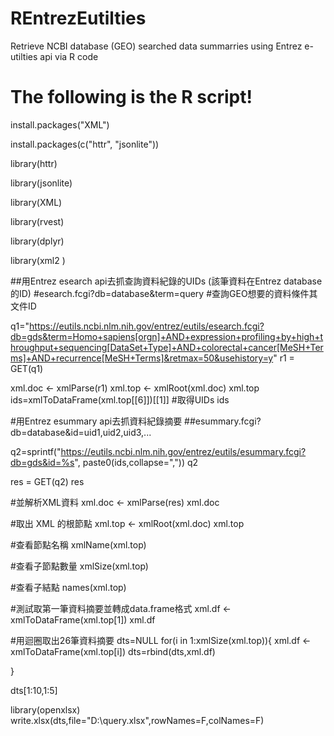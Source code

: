 # REntrezEutilties
Retrieve NCBI database (GEO) searched data summarries using Entrez e-utilties api via R code  


# The following is the  R script!

install.packages("XML")

install.packages(c("httr", "jsonlite"))

library(httr)

library(jsonlite)

library(XML)

library(rvest)

library(dplyr)

library(xml2 )

##用Entrez esearch api去抓查詢資料紀錄的UIDs (該筆資料在Entrez database的ID)
#esearch.fcgi?db=database&term=query
#查詢GEO想要的資料條件其文件ID

q1="https://eutils.ncbi.nlm.nih.gov/entrez/eutils/esearch.fcgi?db=gds&term=Homo+sapiens[orgn]+AND+expression+profiling+by+high+throughput+sequencing[DataSet+Type]+AND+colorectal+cancer[MeSH+Terms]+AND+recurrence[MeSH+Terms]&retmax=50&usehistory=y"
r1 = GET(q1)


xml.doc <- xmlParse(r1)
xml.top <- xmlRoot(xml.doc) 
xml.top
ids=xmlToDataFrame(xml.top[[6]])[[1]] #取得UIDs
ids

#用Entrez esummary api去抓資料紀錄摘要
##esummary.fcgi?db=database&id=uid1,uid2,uid3,...

q2=sprintf("https://eutils.ncbi.nlm.nih.gov/entrez/eutils/esummary.fcgi?db=gds&id=%s",
           paste0(ids,collapse=","))
q2

res = GET(q2)
res

#並解析XML資料
xml.doc <- xmlParse(res)
xml.doc

#取出 XML 的根節點
xml.top <- xmlRoot(xml.doc)
xml.top

#查看節點名稱
xmlName(xml.top)

#查看子節點數量
xmlSize(xml.top)

#查看子結點
names(xml.top)



#測試取第一筆資料摘要並轉成data.frame格式
xml.df <- xmlToDataFrame(xml.top[1])
xml.df

#用迴圈取出26筆資料摘要
dts=NULL
for(i in 1:xmlSize(xml.top)){
  xml.df <- xmlToDataFrame(xml.top[i])
  dts=rbind(dts,xml.df)
  
}

dts[1:10,1:5]

library(openxlsx)
write.xlsx(dts,file="D:\\query.xlsx",rowNames=F,colNames=F)


